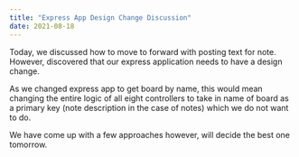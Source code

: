 ```yaml
---
title: "Express App Design Change Discussion"
date: 2021-08-18
---
```


Today, we discussed how to move to forward with posting text for note. However, discovered that our express application needs to have a design change.

As we changed express app to get board by name, this would mean changing the entire logic of all eight controllers to take in name of board as a primary key (note description in the case of notes) which we do not want to do.

We have come up with a few approaches however, will decide the best one tomorrow.

